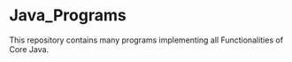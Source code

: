 # Java_Programs
This repository contains many programs implementing all Functionalities of Core Java. 
